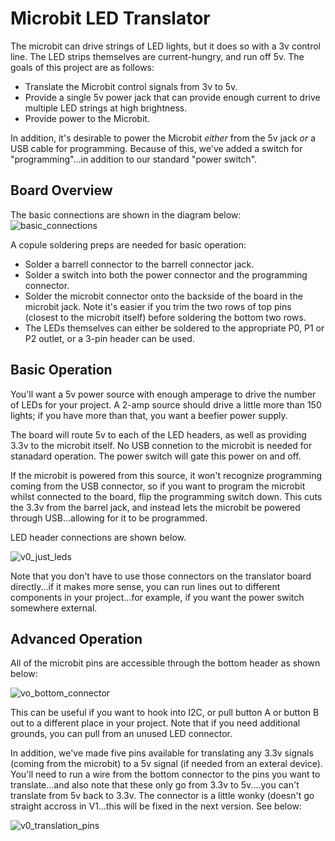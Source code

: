 # Microbit LED Translator

The microbit can drive strings of LED lights, but it does so with a 3v control line.  The LED strips themselves are current-hungry, and run off 5v.  The goals of this project are as follows:

* Translate the Microbit control signals from 3v to 5v.
* Provide a single 5v power jack that can provide enough current to drive multiple LED strings at high brightness.
* Provide power to the Microbit.


In addition, it's desirable to power the Microbit *either* from the 5v jack *or* a USB cable for programming.  Because of this, we've added a switch for "programming"...in addition to our standard "power switch".

## Board Overview

The basic connections are shown in the diagram below:
![basic_connections](https://github.com/gsalaman/microbit_led_translator/assets/43499190/6d60134f-ddb6-49f2-bba4-7fb4bb62e5ec)

A copule soldering preps are needed for basic operation:
* Solder a barrell connector to the barrell connector jack.
* Solder a switch into both the power connector and the programming connector.
* Solder the microbit connector onto the backside of the board in the microbit jack.  Note it's easier if you trim the two rows of top pins (closest to the microbit itself) before soldering the bottom two rows.
* The LEDs themselves can either be soldered to the appropriate P0, P1 or P2 outlet, or a 3-pin header can be used.

## Basic Operation
You'll want a 5v power source with enough amperage to drive the number of LEDs for your project.  A 2-amp source should drive a little more than 150 lights; if you have more than that, you want a beefier power supply.

The board will route 5v to each of the LED headers, as well as providing 3.3v to the microbit itself.  No USB connetion to the microbit is needed for stanadard operation.  The power switch will gate this power on and off.

If the microbit is powered from this source, it won't recognize programming coming from the USB connector, so if you want to program the microbit whilst connected to the board, flip the programming switch down.  This cuts the 3.3v from the barrel jack, and instead lets the microbit be powered through USB...allowing for it to be programmed. 

LED header connections are shown below.

![v0_just_leds](https://github.com/gsalaman/microbit_led_translator/assets/43499190/855e4c6d-17d1-4fa2-ae7b-10f8b7fa8499)

Note that you don't have to use those connectors on the translator board directly...if it makes more sense, you can run lines out to different components in your project...for example, if you want the power switch somewhere external.

## Advanced Operation
All of the microbit pins are accessible through the bottom header as shown below:

![vo_bottom_connector](https://github.com/gsalaman/microbit_led_translator/assets/43499190/4ef784af-96f0-4d4e-aea7-f7f57547f29f)

This can be useful if you want to hook into I2C, or pull button A or button B out to a different place in your project.  Note that if you need additional grounds, you can pull from an unused LED connector.

In addition, we've made five pins available for translating any 3.3v signals (coming from the microbit) to a 5v signal (if needed from an exteral device).  You'll need to run a wire from the bottom connector to the pins you want to translate...and also note that these only go from 3.3v to 5v....you can't translate from 5v back to 3.3v.  The connector is a little wonky (doesn't go straight accross in V1...this will be fixed in the next version.  See below:

![v0_translation_pins](https://github.com/gsalaman/microbit_led_translator/assets/43499190/47d63c1c-f689-45ef-b097-c1fbfef39a25)

